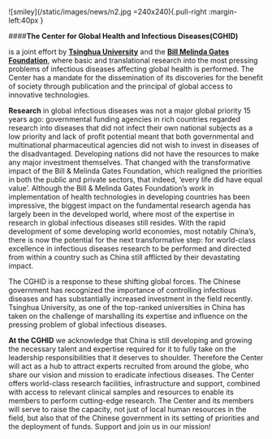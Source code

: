 ![smiley](/static/images/news/n2.jpg =240x240){.pull-right :margin-left:40px }


####__The Center for Global Health and Infectious Diseases(CGHID)__

is a joint effort by __[Tsinghua University](http://www.tsinghua.edu.cn)__ and the __[Bill Melinda Gates Foundation]()__, where basic and translational research into the most pressing problems of infectious diseases affecting global health is performed.  The Center has a mandate for the dissemination of its discoveries for the benefit of society through publication and the principal of global access to innovative technologies.

__Research__ in global infectious diseases was not a major global priority 15 years ago: governmental funding agencies in rich countries regarded research into diseases that did not infect their own national subjects as a low priority and lack of profit potential meant that both governmental and multinational pharmaceutical agencies did not wish to invest in diseases of the disadvantaged. Developing nations did not have the resources to make any major investment themselves. That changed with the transformative impact of the Bill & Melinda Gates Foundation, which realigned the priorities in both the public and private sectors, that indeed, ‘every life did have equal value’.  Although the Bill & Melinda Gates Foundation’s work in implementation of health technologies in developing countries has been impressive, the biggest impact on the fundamental research agenda has largely been in the developed world, where most of the expertise in research in global infectious diseases still resides.  With the rapid development of some developing world economies, most notably China’s, there is now the potential for the next transformative step: for world-class excellence in infectious diseases research to be performed and directed from within a country such as China still afflicted by their devastating impact.

The CGHID is a response to these shifting global forces. The Chinese government has recognized the importance of controlling infectious diseases and has substantially increased investment in the field recently. Tsinghua University, as one of the top-ranked universities in China has taken on the challenge of marshalling its expertise and influence on the pressing problem of global infectious diseases.

__At the CGHID__ we acknowledge that China is still developing and growing the necessary talent and expertise required for it to fully take on the leadership responsibilities that it deserves to shoulder.  Therefore the Center will act as a hub to attract experts recruited from around the globe, who share our vision and mission to eradicate infectious diseases.  The Center offers world-class research facilities, infrastructure and support, combined with access to relevant clinical samples and resources to enable its members to perform cutting-edge research.  The Center and its members will serve to raise the capacity, not just of local human resources in the field, but also that of the Chinese government in its setting of priorities and the deployment of funds.  Support and join us in our mission!

